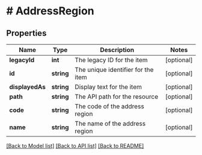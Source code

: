 # # AddressRegion

## Properties

Name | Type | Description | Notes
------------ | ------------- | ------------- | -------------
**legacyId** | **int** | The legacy ID for the item | [optional]
**id** | **string** | The unique identifier for the item | [optional]
**displayedAs** | **string** | Display text for the item | [optional]
**path** | **string** | The API path for the resource | [optional]
**code** | **string** | The code of the address region | [optional]
**name** | **string** | The name of the address region | [optional]

[[Back to Model list]](../../README.md#models) [[Back to API list]](../../README.md#endpoints) [[Back to README]](../../README.md)
